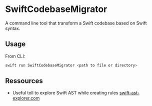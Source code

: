 
# SwiftCodebaseMigrator

A command line tool that transform a Swift codebase based on Swift syntax.

## Usage

From CLI:
```bash
swift run SwiftCodebaseMigrator <path to file or directory>
```

## Ressources

- Useful toll to explore Swift AST while creating rules [swift-ast-explorer.com](https://swift-ast-explorer.com)
